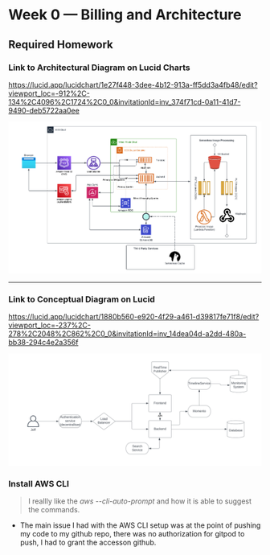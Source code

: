 # Week 0 — Billing and Architecture

## Required Homework
### Link to Architectural Diagram on Lucid Charts

https://lucid.app/lucidchart/1e27f448-3dee-4b12-913a-ff5dd3a4fb48/edit?viewport_loc=-912%2C-134%2C4096%2C1724%2C0_0&invitationId=inv_374f71cd-0a11-41d7-9490-deb5722aa0ee

![Architectural Design](../Images/Architectural_Design.png)

---
### Link to Conceptual Diagram on Lucid

https://lucid.app/lucidchart/1880b560-e920-4f29-a461-d39817fe71f8/edit?viewport_loc=-237%2C-278%2C2048%2C862%2C0_0&invitationId=inv_14dea04d-a2dd-480a-bb38-294c4e2a356f

![Conceptual Diagram](../Images/Conceptual_Diagram.png)

### Install AWS CLI

> I reallly like the *aws --cli-auto-prompt* and how it is able to suggest the commands.

- The main issue I had with the AWS CLI setup was at the point of  pushing my code to my github repo, there was no authorization for gitpod to push, I had to grant the accesson github.



